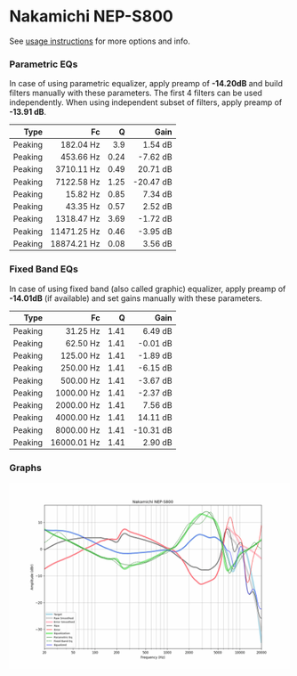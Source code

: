# Nakamichi NEP-S800
See [usage instructions](https://github.com/jaakkopasanen/AutoEq#usage) for more options and info.

### Parametric EQs
In case of using parametric equalizer, apply preamp of **-14.20dB** and build filters manually
with these parameters. The first 4 filters can be used independently.
When using independent subset of filters, apply preamp of **-13.91 dB**.

| Type    | Fc          |    Q | Gain      |
|--------:|------------:|-----:|----------:|
| Peaking | 182.04 Hz   | 3.9  | 1.54 dB   |
| Peaking | 453.66 Hz   | 0.24 | -7.62 dB  |
| Peaking | 3710.11 Hz  | 0.49 | 20.71 dB  |
| Peaking | 7122.58 Hz  | 1.25 | -20.47 dB |
| Peaking | 15.82 Hz    | 0.85 | 7.34 dB   |
| Peaking | 43.35 Hz    | 0.57 | 2.52 dB   |
| Peaking | 1318.47 Hz  | 3.69 | -1.72 dB  |
| Peaking | 11471.25 Hz | 0.46 | -3.95 dB  |
| Peaking | 18874.21 Hz | 0.08 | 3.56 dB   |

### Fixed Band EQs
In case of using fixed band (also called graphic) equalizer, apply preamp of **-14.01dB**
(if available) and set gains manually with these parameters.

| Type    | Fc          |    Q | Gain      |
|--------:|------------:|-----:|----------:|
| Peaking | 31.25 Hz    | 1.41 | 6.49 dB   |
| Peaking | 62.50 Hz    | 1.41 | -0.01 dB  |
| Peaking | 125.00 Hz   | 1.41 | -1.89 dB  |
| Peaking | 250.00 Hz   | 1.41 | -6.15 dB  |
| Peaking | 500.00 Hz   | 1.41 | -3.67 dB  |
| Peaking | 1000.00 Hz  | 1.41 | -2.37 dB  |
| Peaking | 2000.00 Hz  | 1.41 | 7.56 dB   |
| Peaking | 4000.00 Hz  | 1.41 | 14.11 dB  |
| Peaking | 8000.00 Hz  | 1.41 | -10.31 dB |
| Peaking | 16000.01 Hz | 1.41 | 2.90 dB   |

### Graphs
![](./Nakamichi%20NEP-S800.png)